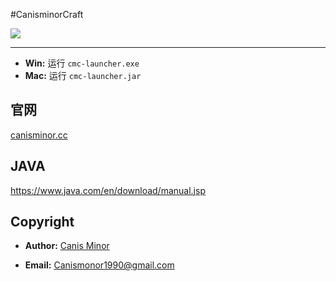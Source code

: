 #CanisminorCraft

![](https://o4j4l4n7h.qnssl.com/20161215-22116-bg.png)

---

- **Win:** 运行 `cmc-launcher.exe`
- **Mac:** 运行 `cmc-launcher.jar`	

## 官网

[canisminor.cc](http://canisminor.cc)

## JAVA

<https://www.java.com/en/download/manual.jsp>

## Copyright

- **Author:** [Canis Minor](http://canisminor.cc)

- **Email:** [Canismonor1990@gmail.com](Canismonor1990@gmail.com)
